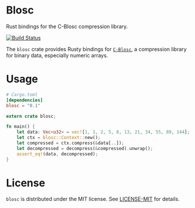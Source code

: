 # Blosc

Rust bindings for the C-Blosc compression library.

[![Build Status](https://travis-ci.org/asomers/blosc-rs.svg?branch=master)](https://travis-ci.org/asomers/blosc-rs)

The `blosc` crate provides Rusty bindings for [`C-Blosc`](http://blosc.org/), a
compression library for binary data, especially numeric arrays.

# Usage

```toml
# Cargo.toml
[dependencies]
blosc = "0.1"
```

```rust
extern crate blosc;

fn main() {
    let data: Vec<u32> = vec![1, 1, 2, 5, 8, 13, 21, 34, 55, 89, 144];
    let ctx = blosc::Context::new();
    let compressed = ctx.compress(&data[..]);
    let decompressed = decompress(&compressed).unwrap();
    assert_eq!(data, decompressed);
}
```

# License
`blosc` is distributed under the MIT license.  See
[LICENSE-MIT](blosc/LICENSE-MIT) for details.
